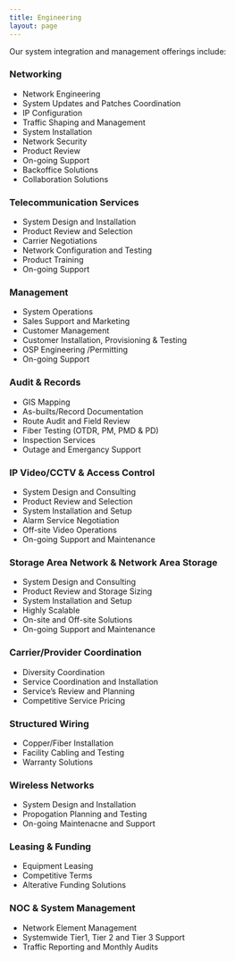 ```yaml
---
title: Engineering
layout: page
---
```


Our system integration and management offerings include: 

### Networking
* Network Engineering	
* System Updates and Patches Coordination
* IP Configuration	
* Traffic Shaping and Management
* System Installation	
* Network Security
* Product Review	
* On-going Support
* Backoffice Solutions	
* Collaboration Solutions

### Telecommunication Services
* System Design and Installation	
* Product Review and Selection
* Carrier Negotiations	
* Network Configuration and Testing
* Product Training	
* On-going Support

### Management
* System Operations	
* Sales Support and Marketing
* Customer Management	
* Customer Installation, Provisioning & Testing
* OSP Engineering /Permitting	
* On-going Support

### Audit & Records
* GIS Mapping	
* As-builts/Record Documentation
* Route Audit and Field Review	
* Fiber Testing (OTDR, PM, PMD & PD)
* Inspection Services	
* Outage and Emergancy Support

### IP Video/CCTV & Access Control
* System Design and Consulting	
* Product Review and Selection
* System Installation and Setup	
* Alarm Service Negotiation
* Off-site Video Operations	
* On-going Support and Maintenance

### Storage Area Network & Network Area Storage
* System Design and Consulting	
* Product Review and Storage Sizing
* System Installation and Setup	
* Highly Scalable 
* On-site and Off-site Solutions	
* On-going Support and Maintenance

### Carrier/Provider Coordination
* Diversity Coordination	
* Service Coordination and Installation
* Service’s Review and Planning	
* Competitive Service Pricing

### Structured Wiring	
* Copper/Fiber Installation	
* Facility Cabling and Testing	
* Warranty Solutions	

### Wireless Networks
* System Design and Installation
* Propogation Planning and Testing
* On-going Maintenacne and Support

### Leasing & Funding
* Equipment Leasing	
* Competitive Terms	
* Alterative Funding Solutions	

### NOC & System Management
* Network Element Management
* Systemwide Tier1, Tier 2 and Tier 3 Support
* Traffic Reporting and Monthly Audits

